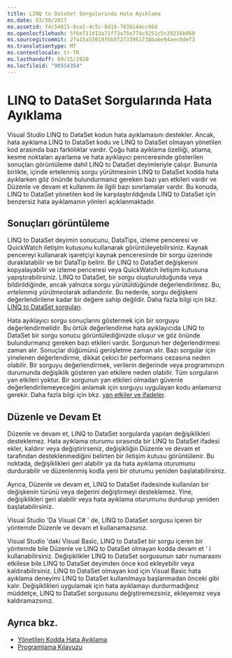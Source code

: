 ```yaml
---
title: LINQ to DataSet Sorgularında Hata Ayıklama
ms.date: 03/30/2017
ms.assetid: f4c54015-8ce2-4c5c-8d18-7038144cc66d
ms.openlocfilehash: 5f6e711d13a71f73a75e774c9251c5c29216b860
ms.sourcegitcommit: 27a15a55019f6b5f2733961738babe94aec0def3
ms.translationtype: MT
ms.contentlocale: tr-TR
ms.lasthandoff: 09/15/2020
ms.locfileid: "90554354"
---
```

# <a name="debugging-linq-to-dataset-queries"></a>LINQ to DataSet Sorgularında Hata Ayıklama

Visual Studio LINQ to DataSet kodun hata ayıklamasını destekler. Ancak, hata ayıklama LINQ to DataSet kodu ve LINQ to DataSet olmayan yönetilen kod arasında bazı farklılıklar vardır. Çoğu hata ayıklama özelliği, atlama, kesme noktaları ayarlama ve hata ayıklayıcı penceresinde gösterilen sonuçları görüntüleme dahil LINQ to DataSet deyimleriyle çalışır. Bununla birlikte, içinde ertelenmiş sorgu yürütmesinin LINQ to DataSet kodda hata ayıklarken göz önünde bulundurmanız gereken bazı yan etkileri vardır ve Düzenle ve devam et kullanımı ile ilgili bazı sınırlamalar vardır. Bu konuda, LINQ to DataSet yönetilen kod ile karşılaştırıldığında LINQ to DataSet için benzersiz hata ayıklamanın yönleri açıklanmaktadır.  
  
## <a name="viewing-results"></a>Sonuçları görüntüleme  
 LINQ to DataSet deyimin sonucunu, DataTips, izleme penceresi ve QuickWatch iletişim kutusunu kullanarak görüntüleyebilirsiniz. Kaynak pencereyi kullanarak işaretçiyi kaynak penceresinde bir sorgu üzerinde duraklatabilir ve bir DataTip belirir. Bir LINQ to DataSet değişkenini kopyalayabilir ve izleme penceresi veya QuickWatch iletişim kutusuna yapıştırabilirsiniz. LINQ to DataSet, bir sorgu oluşturulduğunda veya bildirildiğinde, ancak yalnızca sorgu yürütüldüğünde değerlendirilmez. Bu, *ertelenmiş yürütme*olarak adlandırılır. Bu nedenle, sorgu değişkeni değerlendirilene kadar bir değere sahip değildir. Daha fazla bilgi için bkz. [LINQ to DataSet sorguları](queries-in-linq-to-dataset.md).  
  
 Hata ayıklayıcı sorgu sonuçlarını göstermek için bir sorguyu değerlendirmelidir. Bu örtük değerlendirme hata ayıklayıcıda LINQ to DataSet bir sorgu sonucu görüntülediğinizde oluşur ve göz önünde bulundurmanız gereken bazı etkileri vardır. Sorgunun her değerlendirmesi zaman alır. Sonuçlar düğümünü genişletme zaman alır. Bazı sorgular için yinelenen değerlendirme, dikkat çekici bir performans cezasına neden olabilir. Bir sorguyu değerlendirmek, verilerin değerinde veya programınızın durumunda değişiklik gösteren yan etkilere neden olabilir. Tüm sorguların yan etkileri yoktur. Bir sorgunun yan etkileri olmadan güvenle değerlendirilemeyeceğini anlamak için sorguyu uygulayan kodu anlamanız gerekir. Daha fazla bilgi için bkz. [yan etkiler ve ifadeler](/previous-versions/visualstudio/visual-studio-2013/a7a250bs(v=vs.120)).  
  
## <a name="edit-and-continue"></a>Düzenle ve Devam Et  
 Düzenle ve devam et, LINQ to DataSet sorgularda yapılan değişiklikleri desteklemez. Hata ayıklama oturumu sırasında bir LINQ to DataSet ifadesi ekler, kaldırır veya değiştirirseniz, değişikliğin Düzenle ve devam et tarafından desteklenmediğini belirten bir iletişim kutusu görüntülenir. Bu noktada, değişiklikleri geri alabilir ya da hata ayıklama oturumunu durdurabilir ve düzenlenmiş kodla yeni bir oturumu yeniden başlatabilirsiniz.  
  
 Ayrıca, Düzenle ve devam et, LINQ to DataSet ifadesinde kullanılan bir değişkenin türünü veya değerini değiştirmeyi desteklemez. Yine, değişiklikleri geri alabilir veya hata ayıklama oturumunu durdurup yeniden başlatabilirsiniz.  
  
 Visual Studio 'Da Visual C# ' de, LINQ to DataSet sorgusu içeren bir yöntemde Düzenle ve devam et kullanamazsınız.  
  
 Visual Studio 'daki Visual Basic, LINQ to DataSet bir sorgu içeren bir yöntemde bile Düzenle ve LINQ to DataSet olmayan kodda devam et ' i kullanabilirsiniz. Değişiklikler LINQ to DataSet sorgusunun satır numarasını etkilese bile LINQ to DataSet deyimden önce kod ekleyebilir veya kaldırabilirsiniz. LINQ to DataSet olmayan kod için Visual Basic hata ayıklama deneyimi LINQ to DataSet kullanılmaya başlanmadan önceki gibi kalır. Değişiklikleri uygulamak için hata ayıklamayı durdurmadığınız müddetçe, LINQ to DataSet sorgusunu değiştiremezsiniz, ekleyemez veya kaldıramazsınız.  
  
## <a name="see-also"></a>Ayrıca bkz.

- [Yönetilen Kodda Hata Ayıklama](/visualstudio/debugger/debugging-managed-code)
- [Programlama Kılavuzu](programming-guide-linq-to-dataset.md)

